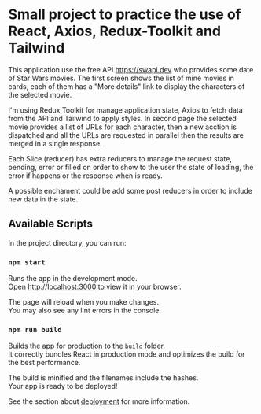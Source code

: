 # Small project to practice the use of React, Axios, Redux-Toolkit and Tailwind

This application use the free API https://swapi.dev who provides some date of Star Wars movies.
The first screen shows the list of mine movies in cards, each of them has a "More details" link to display the characters of the selected movie.

I'm using Redux Toolkit for manage application state, Axios to fetch data from the API and Tailwind to apply styles.
In second page the selected movie provides a list of URLs for each character, then a new acction is dispatched and all the URLs are requested in parallel then the results are merged in a single response.

Each Slice (reducer) has extra reducers to manage the request state, pending, error or filled on order to show to the user the state of loading, the error if happens or the response when is ready.

A possible enchament could be add some post reducers in order to include new data in the state.

## Available Scripts

In the project directory, you can run:

### `npm start`

Runs the app in the development mode.\
Open [http://localhost:3000](http://localhost:3000) to view it in your browser.

The page will reload when you make changes.\
You may also see any lint errors in the console.

### `npm run build`

Builds the app for production to the `build` folder.\
It correctly bundles React in production mode and optimizes the build for the best performance.

The build is minified and the filenames include the hashes.\
Your app is ready to be deployed!

See the section about [deployment](https://facebook.github.io/create-react-app/docs/deployment) for more information.
